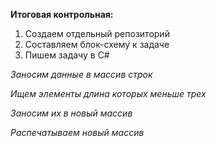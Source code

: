**Итоговая контрольная:**

1. Создаем отдельный репозиторий
2. Составляем блок-схему к задаче
3. Пишем задачу в С#

*Заносим данные в массив строк*

*Ищем элементы длина которых меньше трех*

*Заносим их в новый массив*

*Распечатываем новый массив*